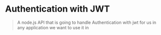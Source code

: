 # Authentication with JWT

> A node.js API that is going to handle Authentication with jwt for us in any application we want to use it in
